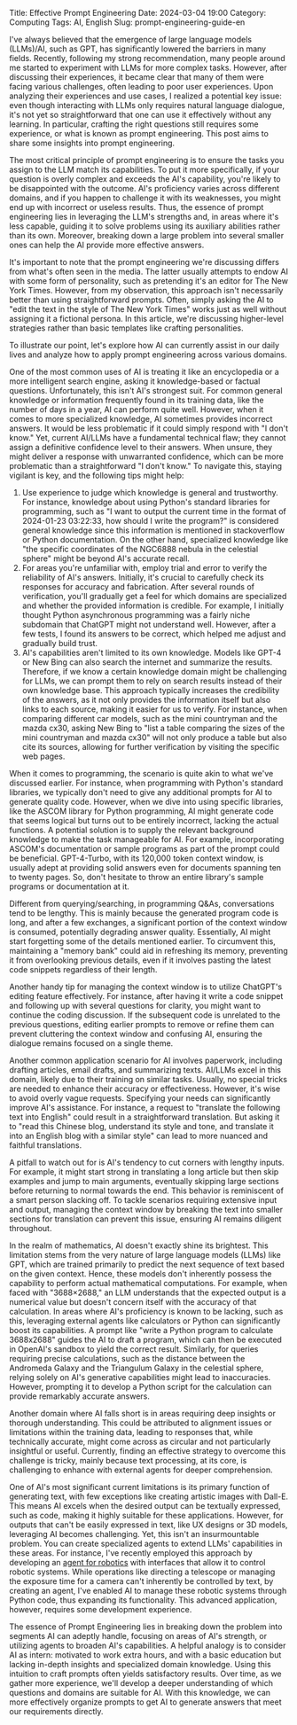 Title: Effective Prompt Engineering
Date: 2024-03-04 19:00
Category: Computing
Tags: AI, English
Slug: prompt-engineering-guide-en

I've always believed that the emergence of large language models (LLMs)/AI, such as GPT, has significantly lowered the barriers in many fields. Recently, following my strong recommendation, many people around me started to experiment with LLMs for more complex tasks. However, after discussing their experiences, it became clear that many of them were facing various challenges, often leading to poor user experiences. Upon analyzing their experiences and use cases, I realized a potential key issue: even though interacting with LLMs only requires natural language dialogue, it's not yet so straightforward that one can use it effectively without any learning. In particular, crafting the right questions still requires some experience, or what is known as prompt engineering. This post aims to share some insights into prompt engineering.

The most critical principle of prompt engineering is to ensure the tasks you assign to the LLM match its capabilities. To put it more specifically, if your question is overly complex and exceeds the AI's capability, you're likely to be disappointed with the outcome. AI's proficiency varies across different domains, and if you happen to challenge it with its weaknesses, you might end up with incorrect or useless results. Thus, the essence of prompt engineering lies in leveraging the LLM's strengths and, in areas where it's less capable, guiding it to solve problems using its auxiliary abilities rather than its own. Moreover, breaking down a large problem into several smaller ones can help the AI provide more effective answers.

It's important to note that the prompt engineering we're discussing differs from what's often seen in the media. The latter usually attempts to endow AI with some form of personality, such as pretending it's an editor for The New York Times. However, from my observation, this approach isn't necessarily better than using straightforward prompts. Often, simply asking the AI to "edit the text in the style of The New York Times" works just as well without assigning it a fictional persona. In this article, we're discussing higher-level strategies rather than basic templates like crafting personalities.

To illustrate our point, let's explore how AI can currently assist in our daily lives and analyze how to apply prompt engineering across various domains.

One of the most common uses of AI is treating it like an encyclopedia or a more intelligent search engine, asking it knowledge-based or factual questions. Unfortunately, this isn't AI's strongest suit. For common general knowledge or information frequently found in its training data, like the number of days in a year, AI can perform quite well. However, when it comes to more specialized knowledge, AI sometimes provides incorrect answers. It would be less problematic if it could simply respond with "I don't know." Yet, current AI/LLMs have a fundamental technical flaw; they cannot assign a definitive confidence level to their answers. When unsure, they might deliver a response with unwarranted confidence, which can be more problematic than a straightforward "I don't know." To navigate this, staying vigilant is key, and the following tips might help:

1. Use experience to judge which knowledge is general and trustworthy. For instance, knowledge about using Python's standard libraries for programming, such as "I want to output the current time in the format of 2024-01-23 03:22:33, how should I write the program?" is considered general knowledge since this information is mentioned in stackoverflow or Python documentation. On the other hand, specialized knowledge like "the specific coordinates of the NGC6888 nebula in the celestial sphere" might be beyond AI's accurate recall.
2. For areas you're unfamiliar with, employ trial and error to verify the reliability of AI's answers. Initially, it's crucial to carefully check its responses for accuracy and fabrication. After several rounds of verification, you'll gradually get a feel for which domains are specialized and whether the provided information is credible. For example, I initially thought Python asynchronous programming was a fairly niche subdomain that ChatGPT might not understand well. However, after a few tests, I found its answers to be correct, which helped me adjust and gradually build trust.
3. AI's capabilities aren't limited to its own knowledge. Models like GPT-4 or New Bing can also search the internet and summarize the results. Therefore, if we know a certain knowledge domain might be challenging for LLMs, we can prompt them to rely on search results instead of their own knowledge base. This approach typically increases the credibility of the answers, as it not only provides the information itself but also links to each source, making it easier for us to verify. For instance, when comparing different car models, such as the mini countryman and the mazda cx30, asking New Bing to "list a table comparing the sizes of the mini countryman and mazda cx30" will not only produce a table but also cite its sources, allowing for further verification by visiting the specific web pages.

When it comes to programming, the scenario is quite akin to what we've discussed earlier. For instance, when programming with Python's standard libraries, we typically don't need to give any additional prompts for AI to generate quality code. However, when we dive into using specific libraries, like the ASCOM library for Python programming, AI might generate code that seems logical but turns out to be entirely incorrect, lacking the actual functions. A potential solution is to supply the relevant background knowledge to make the task manageable for AI. For example, incorporating ASCOM's documentation or sample programs as part of the prompt could be beneficial. GPT-4-Turbo, with its 120,000 token context window, is usually adept at providing solid answers even for documents spanning ten to twenty pages. So, don't hesitate to throw an entire library's sample programs or documentation at it.

Different from querying/searching, in programming Q&As, conversations tend to be lengthy. This is mainly because the generated program code is long, and after a few exchanges, a significant portion of the context window is consumed, potentially degrading answer quality. Essentially, AI might start forgetting some of the details mentioned earlier. To circumvent this, maintaining a "memory bank" could aid in refreshing its memory, preventing it from overlooking previous details, even if it involves pasting the latest code snippets regardless of their length.

Another handy tip for managing the context window is to utilize ChatGPT's editing feature effectively. For instance, after having it write a code snippet and following up with several questions for clarity, you might want to continue the coding discussion. If the subsequent code is unrelated to the previous questions, editing earlier prompts to remove or refine them can prevent cluttering the context window and confusing AI, ensuring the dialogue remains focused on a single theme.

Another common application scenario for AI involves paperwork, including drafting articles, email drafts, and summarizing texts. AI/LLMs excel in this domain, likely due to their training on similar tasks. Usually, no special tricks are needed to enhance their accuracy or effectiveness. However, it's wise to avoid overly vague requests. Specifying your needs can significantly improve AI's assistance. For instance, a request to "translate the following text into English" could result in a straightforward translation. But asking it to "read this Chinese blog, understand its style and tone, and translate it into an English blog with a similar style" can lead to more nuanced and faithful translations.

A pitfall to watch out for is AI's tendency to cut corners with lengthy inputs. For example, it might start strong in translating a long article but then skip examples and jump to main arguments, eventually skipping large sections before returning to normal towards the end. This behavior is reminiscent of a smart person slacking off. To tackle scenarios requiring extensive input and output, managing the context window by breaking the text into smaller sections for translation can prevent this issue, ensuring AI remains diligent throughout.

In the realm of mathematics, AI doesn't exactly shine its brightest. This limitation stems from the very nature of large language models (LLMs) like GPT, which are trained primarily to predict the next sequence of text based on the given context. Hence, these models don't inherently possess the capability to perform actual mathematical computations. For example, when faced with "3688×2688," an LLM understands that the expected output is a numerical value but doesn't concern itself with the accuracy of that calculation. In areas where AI's proficiency is known to be lacking, such as this, leveraging external agents like calculators or Python can significantly boost its capabilities. A prompt like "write a Python program to calculate 3688x2688" guides the AI to draft a program, which can then be executed in OpenAI's sandbox to yield the correct result. Similarly, for queries requiring precise calculations, such as the distance between the Andromeda Galaxy and the Triangulum Galaxy in the celestial sphere, relying solely on AI's generative capabilities might lead to inaccuracies. However, prompting it to develop a Python script for the calculation can provide remarkably accurate answers.

Another domain where AI falls short is in areas requiring deep insights or thorough understanding. This could be attributed to alignment issues or limitations within the training data, leading to responses that, while technically accurate, might come across as circular and not particularly insightful or useful. Currently, finding an effective strategy to overcome this challenge is tricky, mainly because text processing, at its core, is challenging to enhance with external agents for deeper comprehension.

One of AI's most significant current limitations is its primary function of generating text, with few exceptions like creating artistic images with Dall-E. This means AI excels when the desired output can be textually expressed, such as code, making it highly suitable for these applications. However, for outputs that can't be easily expressed in text, like UX designs or 3D models, leveraging AI becomes challenging. Yet, this isn't an insurmountable problem. You can create specialized agents to extend LLMs' capabilities in these areas. For instance, I've recently employed this approach by developing an [agent for robotics](/ai-robot-en.html) with interfaces that allow it to control robotic systems. While operations like directing a telescope or managing the exposure time for a camera can't inherently be controlled by text, by creating an agent, I've enabled AI to manage these robotic systems through Python code, thus expanding its functionality. This advanced application, however, requires some development experience.

The essence of Prompt Engineering lies in breaking down the problem into segments AI can adeptly handle, focusing on areas of AI's strength, or utilizing agents to broaden AI's capabilities. A helpful analogy is to consider AI as intern: motivated to work extra hours, and with a basic education but lacking in-depth insights and specialized domain knowledge. Using this intuition to craft prompts often yields satisfactory results. Over time, as we gather more experience, we'll develop a deeper understanding of which questions and domains are suitable for AI. With this knowledge, we can more effectively organize prompts to get AI to generate answers that meet our requirements directly.